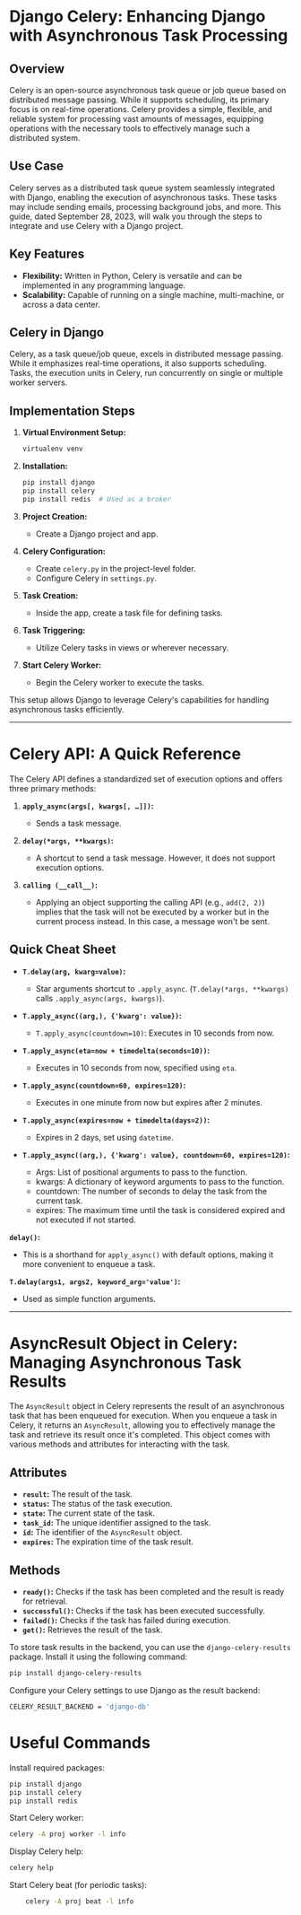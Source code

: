 # Django Celery: Enhancing Django with Asynchronous Task Processing

## Overview
Celery is an open-source asynchronous task queue or job queue based on distributed message passing. While it supports scheduling, its primary focus is on real-time operations. Celery provides a simple, flexible, and reliable system for processing vast amounts of messages, equipping operations with the necessary tools to effectively manage such a distributed system.

## Use Case
Celery serves as a distributed task queue system seamlessly integrated with Django, enabling the execution of asynchronous tasks. These tasks may include sending emails, processing background jobs, and more. This guide, dated September 28, 2023, will walk you through the steps to integrate and use Celery with a Django project.

## Key Features
- **Flexibility:** Written in Python, Celery is versatile and can be implemented in any programming language.
- **Scalability:** Capable of running on a single machine, multi-machine, or across a data center.

## Celery in Django
Celery, as a task queue/job queue, excels in distributed message passing. While it emphasizes real-time operations, it also supports scheduling. Tasks, the execution units in Celery, run concurrently on single or multiple worker servers.

## Implementation Steps
1. **Virtual Environment Setup:**
    ```bash
    virtualenv venv
    ```

2. **Installation:**
    ```bash
    pip install django
    pip install celery
    pip install redis  # Used as a broker
    ```

3. **Project Creation:**
    - Create a Django project and app.

4. **Celery Configuration:**
    - Create `celery.py` in the project-level folder.
    - Configure Celery in `settings.py`.

5. **Task Creation:**
    - Inside the app, create a task file for defining tasks.

6. **Task Triggering:**
    - Utilize Celery tasks in views or wherever necessary.

7. **Start Celery Worker:**
    - Begin the Celery worker to execute the tasks.

This setup allows Django to leverage Celery's capabilities for handling asynchronous tasks efficiently.

---

# Celery API: A Quick Reference

The Celery API defines a standardized set of execution options and offers three primary methods:

1. **`apply_async(args[, kwargs[, …]])`:**
    - Sends a task message.
  
2. **`delay(*args, **kwargs)`:**
    - A shortcut to send a task message. However, it does not support execution options.
  
3. **`calling (__call__)`:**
    - Applying an object supporting the calling API (e.g., `add(2, 2)`) implies that the task will not be executed by a worker but in the current process instead. In this case, a message won't be sent.

## Quick Cheat Sheet
- **`T.delay(arg, kwarg=value)`:**
    - Star arguments shortcut to `.apply_async`. (`T.delay(*args, **kwargs)` calls `.apply_async(args, kwargs)`).

- **`T.apply_async((arg,), {'kwarg': value})`:**
    - `T.apply_async(countdown=10)`: Executes in 10 seconds from now.

- **`T.apply_async(eta=now + timedelta(seconds=10))`:**
    - Executes in 10 seconds from now, specified using `eta`.

- **`T.apply_async(countdown=60, expires=120)`:**
    - Executes in one minute from now but expires after 2 minutes.

- **`T.apply_async(expires=now + timedelta(days=2))`:**
    - Expires in 2 days, set using `datetime`.

- **`T.apply_async((arg,), {'kwarg': value}, countdown=60, expires=120)`:**
    - Args: List of positional arguments to pass to the function.
    - kwargs: A dictionary of keyword arguments to pass to the function.
    - countdown: The number of seconds to delay the task from the current task.
    - expires: The maximum time until the task is considered expired and not executed if not started.

**`delay()`:**
   - This is a shorthand for `apply_async()` with default options, making it more convenient to enqueue a task.

**`T.delay(args1, args2, keyword_arg='value')`:**
   - Used as simple function arguments.

---

# AsyncResult Object in Celery: Managing Asynchronous Task Results

The `AsyncResult` object in Celery represents the result of an asynchronous task that has been enqueued for execution. When you enqueue a task in Celery, it returns an `AsyncResult`, allowing you to effectively manage the task and retrieve its result once it's completed. This object comes with various methods and attributes for interacting with the task.

## Attributes
- **`result`:** The result of the task.
- **`status`:** The status of the task execution.
- **`state`:** The current state of the task.
- **`task_id`:** The unique identifier assigned to the task.
- **`id`:** The identifier of the `AsyncResult` object.
- **`expires`:** The expiration time of the task result.

## Methods
- **`ready()`:** Checks if the task has been completed and the result is ready for retrieval.
- **`successful()`:** Checks if the task has been executed successfully.
- **`failed()`:** Checks if the task has failed during execution.
- **`get()`:** Retrieves the result of the task.

To store task results in the backend, you can use the `django-celery-results` package. Install it using the following command:
```bash
pip install django-celery-results
```
Configure your Celery settings to use Django as the result backend:
```bash
CELERY_RESULT_BACKEND = 'django-db'
```
# Useful Commands

Install required packages:
```bash
pip install django
pip install celery
pip install redis
```
Start Celery worker:
```bash
celery -A proj worker -l info
```

Display Celery help:
```bash
celery help
```

Start Celery beat (for periodic tasks):
```bash
    celery -A proj beat -l info
```
